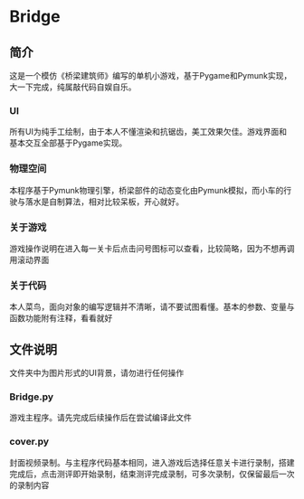# Bridge

## 简介
这是一个模仿《桥梁建筑师》编写的单机小游戏，基于Pygame和Pymunk实现，大一下完成，纯属敲代码自娱自乐。
### UI
所有UI为纯手工绘制，由于本人不懂渲染和抗锯齿，美工效果欠佳。游戏界面和基本交互全部基于Pygame实现。
### 物理空间
本程序基于Pymunk物理引擎，桥梁部件的动态变化由Pymunk模拟，而小车的行驶与落水是自制算法，相对比较呆板，开心就好。
### 关于游戏
游戏操作说明在进入每一关卡后点击问号图标可以查看，比较简略，因为不想再调用滚动界面
### 关于代码
本人菜鸟，面向对象的编写逻辑并不清晰，请不要试图看懂。基本的参数、变量与函数功能附有注释，看看就好

## 文件说明
文件夹中为图片形式的UI背景，请勿进行任何操作
### Bridge.py
游戏主程序。请先完成后续操作后在尝试编译此文件
### cover.py
封面视频录制。与主程序代码基本相同，进入游戏后选择任意关卡进行录制，搭建完成后，点击测评即开始录制，结束测评完成录制，可多次录制，仅保留最后一次的录制内容
